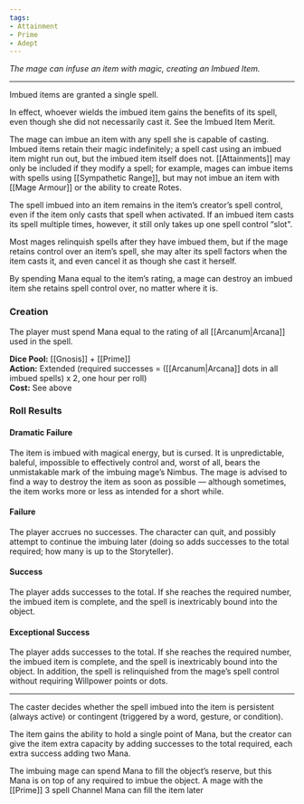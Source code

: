 ```yaml
---
tags:
- Attainment
- Prime
- Adept
---
```


_The mage can infuse an item with magic, creating an Imbued Item._

---

Imbued items are granted a single spell.

In effect, whoever wields the imbued item gains the benefits of its spell, even though she did not necessarily cast it. See the Imbued Item Merit.

The mage can imbue an item with any spell she is capable of casting. Imbued items retain their magic indefinitely; a spell cast using an imbued item might run out, but the imbued item itself does not. [[Attainments]] may only be included if they modify a spell; for example, mages can imbue items with spells using [[Sympathetic Range]], but may not imbue an item with [[Mage Armour]] or the ability to create Rotes.

The spell imbued into an item remains in the item’s creator’s spell control, even if the item only casts that spell when activated. If an imbued item casts its spell multiple times, however, it still only takes up one spell control “slot".

Most mages relinquish spells after they have imbued them, but if the mage retains control over an item’s spell, she may alter its spell factors when the item casts it, and even cancel it as though she cast it herself.

By spending Mana equal to the item’s rating, a mage can destroy an imbued item she retains spell control over, no matter where it is.

### Creation

The player must spend Mana equal to the rating of all [[Arcanum|Arcana]] used in the spell.

**Dice Pool:** [[Gnosis]] + [[Prime]]\
**Action:** Extended (required successes = ([[Arcanum|Arcana]] dots in all imbued spells) x 2, one hour per roll)\
**Cost:** See above

### Roll Results

#### Dramatic Failure

The item is imbued with magical energy, but is cursed. It is unpredictable, baleful, impossible to effectively control and, worst of all, bears the unmistakable mark of the imbuing mage’s Nimbus. The mage is advised to find a way to destroy the item as soon as possible — although sometimes, the item works more or less as intended for a short while.

#### Failure

The player accrues no successes. The character can quit, and possibly attempt to continue the imbuing later (doing so adds successes to the total required; how many is up to the Storyteller).

#### Success

The player adds successes to the total. If she reaches the required number, the imbued item is complete, and the spell is inextricably bound into the object.

#### Exceptional Success

The player adds successes to the total. If she reaches the required number, the imbued item is complete, and the spell is inextricably bound into the object. In addition, the spell is relinquished from the mage’s spell control without requiring Willpower points or dots.

---

The caster decides whether the spell imbued into the item is persistent (always active) or contingent (triggered by a word, gesture, or condition).

The item gains the ability to hold a single point of Mana, but the creator can give the item extra capacity by adding successes to the total required, each extra success adding two Mana.

The imbuing mage can spend Mana to fill the object’s reserve, but this Mana is on top of any required to imbue the object. A mage with the [[Prime]] 3 spell Channel Mana can fill the item later